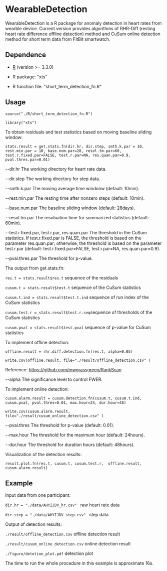 # WearableDetection
WearableDetection is a R package for anomaly detection in heart rates from wearble device. Current version provides algorithms of RHR-Diff (resting heart rate difference offline detection) method and CuSum online detection method for short term data from FitBit smartwatch.


## Dependence
* [R](https://www.r-project.org/) (version >= 3.3.0)

* R package: "xts"

* R function file: "short_term_detection_fn.R"

## Usage
`source("./R/short_term_detection_fn.R")`

`library("xts")`

To obtain residuals and test statistics based on moving baseline sliding window:

`stats.result = get.stats.fn(dir.hr, dir.step, smth.k.par = 10, rest.min.par = 10, base.num.par=28, resol.tm.par=60, test.r.fixed.par=FALSE, test.r.par=NA, res.quan.par=0.9, pval.thres.par=0.01)`

--dir.hr  The working directory for heart rate data.

--dir.step The working directory for step data.

--smth.k.par The moving average time windonw (default: 10min).

--rest.min.par The resting time after nonzero steps (default: 10min).

--base.num.par The baseline sliding window (default: 28days).

--resol.tm.par The resoluation time for summarized statistics (default: 60min).

--test.r.fixed.par, test.r.par, res.quan.par The threshold in the CuSum statistics. If test.r.fixed.par is FALSE, the threshold is based on the parameter res.quan.par; otherwise, the threshold is based on the parameter test.r.par (default: test.r.fixed.par=FALSE, test.r.par=NA, res.quan.par=0.9).

--pval.thres.par The threshold for p-value.

The output from get.stats.fn:

`res.t = stats.result$res.t` sequence of the residuals

`cusum.t = stats.result$test.t` sequence of the CuSum statistics

`cusum.t.ind = stats.result$test.t.ind` sequence of run index of the CuSum statistics

`cusum.test.r = stats.result$test.r.seq`sequence of thresholds of the CuSum statistics 

`cusum.pval = stats.result$test.pval` sequence of p-value for CuSum statistics

To implement offline detection:

`offline.result = rhr.diff.detection.fn(res.t, alpha=0.05)`

`write.csv(offline.result, file="./result/offline_detection.csv" )`

Reference: https://github.com/mwgrassgreen/RankScan

--alpha The significance level to control FWER.

To implement online detection:

`cusum.alarm.result = cusum.detection.fn(cusum.t, cusum.t.ind, cusum.pval, pval.thres=0.01, max.hour=24, dur.hour=48)`

`write.csv(cusum.alarm.result, file="./result/cusum_online_detection.csv" )`

--pval.thres The threshold for p-value (default: 0.01).

--max.hour The threshold for the maximum hour (default: 24hours).

--dur.hour The threshold for duration hours (default: 48hours).


Visualization of the detection results:

`result.plot.fn(res.t, cusum.t, cusum.test.r,  offline.result, cusum.alarm.result)` 

## Example 

Input data from one participant:

`dir.hr = "./data/AHYIJDV_hr.csv" ` raw heart rate data

`dir.step = "./data/AHYIJDV_step.csv" ` step data

Output of detection results:

`./result/offline_detection.csv` offline detection result

`./result/cusum_online_detection.csv` online detection result

`./figure/detetion_plot.pdf` detection plot

The time to run the whole procedure in this example is approximate 16s.
